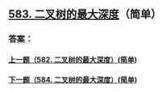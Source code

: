 ## [583. 二叉树的最大深度](https://leetcode-cn.com/problems/merge-two-sorted-lists/)（简单）





### 答案：



#### [上一题（582. 二叉树的最大深度）(简单)](https://github.com/sdwwld/leetCode/blob/master/src/main/java/com/wld/java/leetcode/leetCode0582.md)

#### [下一题（584. 二叉树的最大深度）(简单)](https://github.com/sdwwld/leetCode/blob/master/src/main/java/com/wld/java/leetcode/leetCode0584.md)